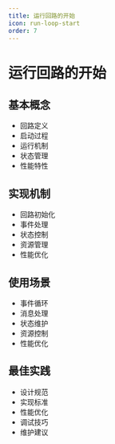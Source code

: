```yaml
---
title: 运行回路的开始
icon: run-loop-start
order: 7
---
```


# 运行回路的开始

## 基本概念
- 回路定义
- 启动过程
- 运行机制
- 状态管理
- 性能特性

## 实现机制
- 回路初始化
- 事件处理
- 状态控制
- 资源管理
- 性能优化

## 使用场景
- 事件循环
- 消息处理
- 状态维护
- 资源控制
- 性能优化

## 最佳实践
- 设计规范
- 实现标准
- 性能优化
- 调试技巧
- 维护建议
